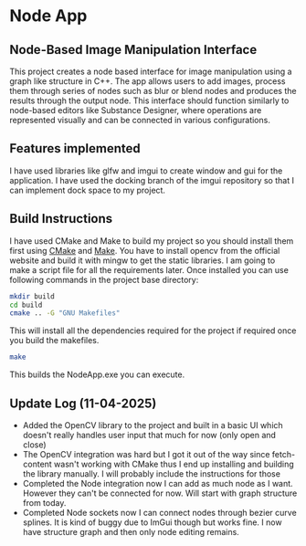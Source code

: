 # Node App

## Node-Based Image Manipulation Interface

This project creates a node based interface for image manipulation using a graph like structure in C++. The app allows users to add images, process them through series of nodes such as blur or blend nodes and produces the results through the output node. This interface should function similarly to node-based editors like Substance Designer, where operations are represented visually and can be connected in various configurations.

## Features implemented

I have used libraries like glfw and imgui to create window and gui for the application. I have used the docking branch of the imgui repository so that I can implement dock space to my project.

## Build Instructions
I have used CMake and Make to build my project so you should install them first using [CMake](https://cmake.org/download/) and [Make](https://ftp.gnu.org/gnu/make/). You have to install opencv from the official website and build it with mingw to get the static libraries. I am going to make a script file for all the requirements later. Once installed you can use following commands in the project base directory:
```bash
mkdir build
cd build
cmake .. -G "GNU Makefiles"
```

This will install all the dependencies required for the project if required once you build the makefiles. 
``` bash
make
```
This builds the NodeApp.exe you can execute.


## Update Log (11-04-2025)

- Added the OpenCV library to the project and built in a basic UI which doesn't really handles user input that much for now (only open and close)
- The OpenCV integration was hard but I got it out of the way since fetch-content wasn't working with CMake thus I end up installing and building the library manually. I will probably include the instructions for those
- Completed the Node integration now I can add as much node as I want. However they can't be connected for now. Will start with graph structure from today.
- Completed Node sockets now I can connect nodes through bezier curve splines. It is kind of buggy due to ImGui though but works fine. I now have structure graph and then only node editing remains.